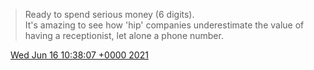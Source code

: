 > Ready to spend serious money \(6 digits\)\.   
> It's amazing to see how 'hip' companies underestimate the value of having a receptionist, let alone a phone number\.

<img src="../../media/tweet.ico" width="12" /> [Wed Jun 16 10:38:07 +0000 2021](https://twitter.com/DromerDenker/status/1405112447426564096)